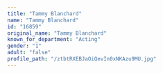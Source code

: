 ```yaml
---
title: "Tammy Blanchard"
name: "Tammy Blanchard"
id: "16859"
original_name: "Tammy Blanchard"
known_for_department: "Acting"
gender: "1"
adult: "false"
profile_path: "/ztbtRXEBJaOiQevIn0xNKAzu9MU.jpg"
---
```

